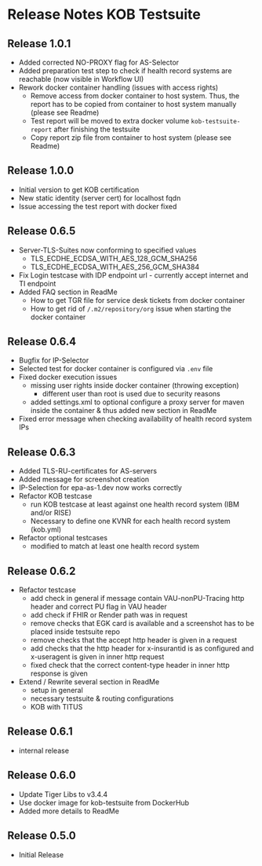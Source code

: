 # Release Notes KOB Testsuite

## Release 1.0.1

* Added corrected NO-PROXY flag for AS-Selector
* Added preparation test step to check if health record systems are reachable (now visible in Workflow UI)
* Rework docker container handling (issues with access rights)
  * Remove access from docker container to host system. Thus, the report has to be copied from container to host system manually (please see Readme)
  * Test report will be moved to extra docker volume `kob-testsuite-report` after finishing the testsuite
  * Copy report zip file from container to host system (please see Readme)

## Release 1.0.0

* Initial version to get KOB certification 
* New static identity (server cert) for localhost fqdn
* Issue accessing the test report with docker fixed

## Release 0.6.5

* Server-TLS-Suites now conforming to specified values
  * TLS_ECDHE_ECDSA_WITH_AES_128_GCM_SHA256
  * TLS_ECDHE_ECDSA_WITH_AES_256_GCM_SHA384
* Fix Login testcase with IDP endpoint url - currently accept internet and TI endpoint 
* Added FAQ section in ReadMe
  * How to get TGR file for service desk tickets from docker container
  * How to get rid of `/.m2/repository/org` issue when starting the docker container

## Release 0.6.4

* Bugfix for IP-Selector
* Selected test for docker container is configured via `.env` file
* Fixed docker execution issues
  * missing user rights inside docker container (throwing exception)
    - different user than root is used due to security reasons
  * added settings.xml to optional configure a proxy server for maven inside the container
    & thus added new section in ReadMe
* Fixed error message when checking availability of health record system IPs

## Release 0.6.3

* Added TLS-RU-certificates for AS-servers
* Added message for screenshot creation
* IP-Selection for epa-as-1.dev now works correctly
* Refactor KOB testcase
  * run KOB testcase at least against one health record system (IBM and/or RISE)
  * Necessary to define one KVNR for each health record system (kob.yml)
* Refactor optional testcases
  * modified to match at least one health record system 

## Release 0.6.2

* Refactor testcase
  * add check in general if message contain VAU-nonPU-Tracing http header and correct PU flag in VAU header
  * add check if FHIR or Render path was in request
  * remove checks that EGK card is available and a screenshot has to be placed inside testsuite repo
  * remove checks that the accept http header is given in a request
  * add checks that the http header for x-insurantid is as configured and x-useragent is given in inner http request
  * fixed check that the correct content-type header in inner http response is given
* Extend / Rewrite several section in ReadMe
  * setup in general
  * necessary testsuite & routing configurations
  * KOB with TITUS

## Release 0.6.1

* internal release

## Release 0.6.0

* Update Tiger Libs to v3.4.4
* Use docker image for kob-testsuite from DockerHub
* Added more details to ReadMe

## Release 0.5.0

* Initial Release
